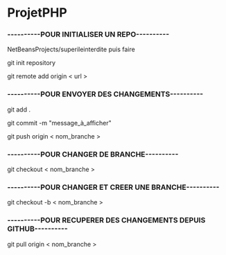 # ProjetPHP

<h3>----------POUR INITIALISER UN REPO----------</h3>
  <p> NetBeansProjects/superileinterdite puis faire <p>
  <p>git init repository</p>
  <p>git remote add origin < url ></p>

<h3> ----------POUR ENVOYER DES CHANGEMENTS---------- </h3>
  
 <p>git add .</p>
 <p>git commit -m "message_à_afficher"</p>
 <p>git push origin < nom_branche ></p>

<h3>----------POUR CHANGER DE BRANCHE----------</h3>
 <p>git checkout < nom_branche ></p>

<h3>----------POUR CHANGER ET CREER UNE BRANCHE----------</h3>
 <p>git checkout -b < nom_branche ></p>

<h3>----------POUR RECUPERER DES CHANGEMENTS DEPUIS GITHUB----------</h3>
<p>git pull origin < nom_branche ></p>
  
